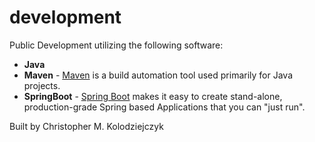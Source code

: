 # development
Public Development utilizing the following software:

* **Java**
* **Maven** - [Maven](https://en.wikipedia.org/wiki/Apache_Maven) is a build automation tool used primarily for Java projects.
* **SpringBoot** - [Spring Boot](http://projects.spring.io/spring-boot/) makes it easy to create stand-alone, production-grade Spring based Applications that you can "just run".

Built by Christopher M. Kolodziejczyk
